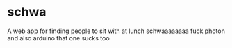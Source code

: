 # schwa
A web app for finding people to sit with at lunch
schwaaaaaaaa
fuck photon
and also arduino that one sucks too
